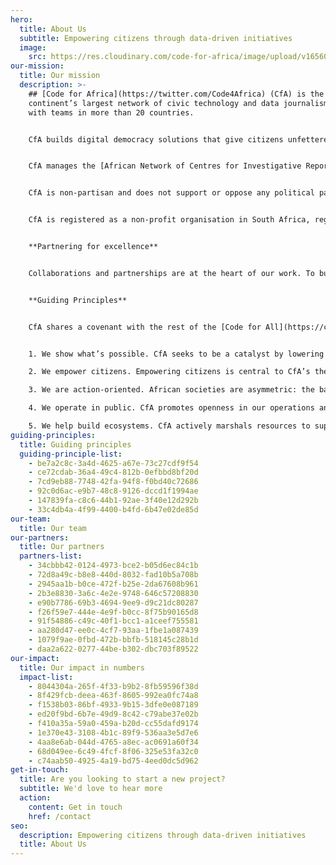 ```yaml
---
hero:
  title: About Us
  subtitle: Empowering citizens through data-driven initiatives
  image:
    src: https://res.cloudinary.com/code-for-africa/image/upload/v1656064173/codeforafrica/images/1_IgrT4_1tGZh1WnpYzvZN1A_1_twneqf.jpg
our-mission:
  title: Our mission
  description: >-
    ## [Code for Africa](https://twitter.com/Code4Africa) (CfA) is the
    continent’s largest network of civic technology and data journalism labs,
    with teams in more than 20 countries.


    CfA builds digital democracy solutions that give citizens unfettered access to actionable information that empowers them to make informed decisions, which strengthens civic engagement for improved public governance and accountability. This includes building infrastructures like the continent’s largest open data portals at [openAFRICA](https://openafrica.net/) and [sourceAFRICA](https://sourceafrica.net/). CfA incubates initiatives as diverse as the [africanDRONE](https://africandrone.org/) network, the [PesaCheck](https://pesacheck.org/) fact-checking initiative and the [sensors.AFRICA](https://sensors.africa/) air quality sensor network.


    CfA manages the [African Network of Centres for Investigative Reporting](https://investigate.africa/) (ANCIR), which gives the continent’s top muckraking newsrooms the best possible [forensic data tools](https://data.investigate.africa/), [digital security](https://getoutline.org/) and [whistleblower encryption](https://afrileaks.org/) to help improve their ability to tackle crooked politicians, organised crime and predatory big business. CfA runs [academy.AFRICA](https://academy.africa/), one of the continent’s largest [skills development](https://courses.academy.africa/) initiatives for digital journalists, and seed funds cross-border collaboration. CfA’s research and analysis programme [CivicSignal](https://civicsignal.africa/#/home) offers actionable insights to help navigate Africa’s media ecosystem and emerging civic technology sector using machine learning tools and ‘big data’ resources.


    CfA is non-partisan and does not support or oppose any political party or candidate. We do not undertake any advocacy work either for ourselves or on behalf of others.


    CfA is registered as a non-profit organisation in South Africa, registration number 168–092, and in Kenya with registration number CPR/2016/220101.


    **Partnering for excellence**


    Collaborations and partnerships are at the heart of our work. To build digital democracies, we partner with organisations aligned with CfA values, acting as a catalyst for new initiatives and strengthening the local ecosystem by investing in and working through these partnerships.


    **Guiding Principles**


    CfA shares a covenant with the rest of the [Code for All](https://codeforall.org/) federation, based on the following guiding principles:


    1. We show what’s possible. CfA seeks to be a catalyst by lowering the political risk of experimentation through creating successful proofs of concept for liberating civic data, for building enabling technologies and for pioneering sustainable revenue models. The organisation also endeavours to lower the financial costs for technology experimentation by creating and managing ‘shared’ backbone civic technology, and availing resources for rapid innovation.

    2. We empower citizens. Empowering citizens is central to CfA’s theory of change. Strong democracies rely on engaged citizens who have actionable information and easy-to-use channels for making their will known. CfA works primarily with citizen organisations and civic watchdogs, including the media and also supports government and social enterprises in developing their capacity to respond meaningfully to citizens and to collaborate effectively with them.

    3. We are action-oriented. African societies are asymmetric: the balance of power rests with governments and corporate institutions, at the expense of citizens who are treated as passive recipients of consultation or services. CfA seeks to change this by focusing on actionable data and action-oriented tools that give agency to citizens.

    4. We operate in public. CfA promotes openness in our operations and in the work of our partners. All digital tools utilised are open source, and the organisation’s information is open data. CfA actively encourages documentation, sharing and collaboration, in addition to reuse of our own tools, programmes and processes, as well as those of our partners.

    5. We help build ecosystems. CfA actively marshals resources to support the growth of a pan-African ecosystem of civic technologists. Whenever possible, this means reusing existing tools, standards and platforms, encouraging integration and extension. CfA operates as a pan-African federation of organisations who are active members of a global community, leveraging each other’s knowledge and resources.
guiding-principles:
  title: Guiding principles
  guiding-principle-list:
    - be7a2c8c-3a4d-4625-a67e-73c27cdf9f54
    - ce72cdab-36a4-49c4-812b-0efbbd8bf20d
    - 7cd9eb88-7748-42fa-94f8-f0bd40c72686
    - 92c0d6ac-e9b7-48c8-9126-dccd1f1994ae
    - 147839fa-c8c6-44b1-92ae-3f40e12d292b
    - 33c4db4a-4f99-4400-b4fd-6b47e02de85d
our-team:
  title: Our team
our-partners:
  title: Our partners
  partners-list:
    - 34cbbb42-0124-4973-bce2-b05d6ec84c1b
    - 72d8a49c-b8e8-440d-8032-fad10b5a708b
    - 2945aa1b-b0ce-472f-b25e-2da67608b961
    - 2b3e8830-3a6c-4e2e-9748-646c57208830
    - e90b7786-69b3-4694-9ee9-d9c21dc80287
    - f26f59e7-444e-4e9f-b0cc-8f75b90165d8
    - 91f54886-c49c-40f1-bcc1-a1ceef755581
    - aa280d47-ee0c-4cf7-93aa-1fbe1a087439
    - 1079f9ae-0fbd-472b-bbfb-518145c28b1d
    - daa2a622-0277-44be-b302-dbc703f89522
our-impact:
  title: Our impact in numbers
  impact-list:
    - 8044304a-265f-4f33-b9b2-8fb59596f38d
    - 8f429fcb-deea-463f-8605-992ea0fc74a8
    - f1538b03-86bf-4933-9b15-3dfe0e087189
    - ed20f9bd-6b7e-49d9-8c42-c79abe37e02b
    - f410a35a-59a0-459a-b20d-cc55dafd9174
    - 1e370e43-3108-4b1c-89f9-536aa3e5d7e6
    - 4aa8e6ab-044d-4765-a8ec-ac0691a60f34
    - 68d049ee-6c49-4fcf-8f06-325e53fa32c0
    - c74aab50-4925-4a19-bd75-4eed0dc5d962
get-in-touch:
  title: Are you looking to start a new project?
  subtitle: We'd love to hear more
  action:
    content: Get in touch
    href: /contact
seo:
  description: Empowering citizens through data-driven initiatives
  title: About Us
---
```

